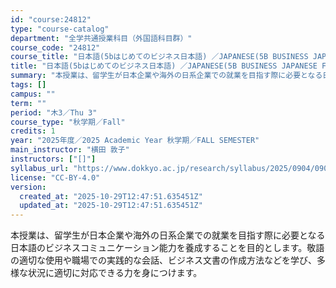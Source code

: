 ```yaml
---
id: "course:24812"
type: "course-catalog"
department: "全学共通授業科目（外国語科目群）"
course_code: "24812"
course_title: "日本語(5bはじめてのビジネス日本語) ／JAPANESE(5B BUSINESS JAPANESE FOR BEGINNERS)"
title: "日本語(5bはじめてのビジネス日本語) ／JAPANESE(5B BUSINESS JAPANESE FOR BEGINNERS)"
summary: "本授業は、留学生が日本企業や海外の日系企業での就業を目指す際に必要となる日本語のビジネスコミュニケーション能力を養成することを目的とします。敬語の適切な使用や職場での実践的な会話、ビジネス文書の作成方法などを学び、多様な状況に適切に対応でき…"
tags: []
campus: ""
term: ""
period: "木3／Thu 3"
course_type: "秋学期／Fall"
credits: 1
year: "2025年度／2025 Academic Year 秋学期／FALL SEMESTER"
main_instructor: "横田 敦子"
instructors: ["[]"]
syllabus_url: "https://www.dokkyo.ac.jp/research/syllabus/2025/0904/0904_24812_ja_JP.html"
license: "CC-BY-4.0"
version:
  created_at: "2025-10-29T12:47:51.635451Z"
  updated_at: "2025-10-29T12:47:51.635451Z"
---
```

本授業は、留学生が日本企業や海外の日系企業での就業を目指す際に必要となる日本語のビジネスコミュニケーション能力を養成することを目的とします。敬語の適切な使用や職場での実践的な会話、ビジネス文書の作成方法などを学び、多様な状況に適切に対応できる力を身につけます。

